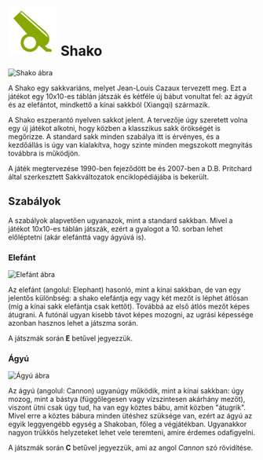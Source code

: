 # ![Shako ikon](https://github.com/gbtami/pychess-variants/blob/master/static/icons/shako.svg) Shako

![Shako ábra](https://github.com/gbtami/pychess-variants/blob/master/static/images/CVariantsGuide/Shako.png)

A Shako egy sakkvariáns, melyet Jean-Louis Cazaux tervezett meg. Ezt a játékot egy 10x10-es táblán játszák és kétféle új bábut vonultat fel: az ágyút és az elefántot, mindkettő a kínai sakkból (Xiangqi) származik.

A Shako eszperantó nyelven sakkot jelent. A tervezője úgy szeretett volna egy új játékot alkotni, hogy közben a klasszikus sakk örökségét is megőrizze. A standard sakk minden szabálya itt is érvényes, és a kezdőállás is úgy van kialakítva, hogy szinte minden megszokott megnyitás továbbra is működjön.

A játék megtervezése 1990-ben fejeződött be és 2007-ben a D.B. Pritchard által szerkesztett Sakkváltozatok enciklopédiájába is bekerült.

## Szabályok

A szabályok alapvetően ugyanazok, mint a standard sakkban. Mivel a játékot 10x10-es táblán játszák, ezért a gyalogot a 10. sorban lehet előléptetni (akár elefánttá vagy ágyúvá is).

### Elefánt

![Elefánt ábra](https://github.com/gbtami/pychess-variants/blob/master/static/images/CVariantsGuide/ShakoElephant.png)

Az elefánt (angolul: Elephant) hasonló, mint a kínai sakkban, de van egy jelentős különbség: a shako elefántja egy vagy két mezőt is léphet átlósan (míg a kínai sakk elefántja csak kettőt). Továbbá az első átlós mezőt képes átugrani. A futónál ugyan kisebb távot képes mozogni, az ugrási képessége azonban hasznos lehet a játszma során.

A játszmák során **E** betűvel jegyezzük.

### Ágyú

![Ágyú ábra](https://github.com/gbtami/pychess-variants/blob/master/static/images/CVariantsGuide/Cannon.png)

Az ágyú (angolul: Cannon) ugyanúgy működik, mint a kínai sakkban: úgy mozog, mint a bástya (függőlegesen vagy vízszintesen akárhány mezőt), viszont ütni csak úgy tud, ha van egy köztes bábu, amit közben "átugrik". Mivel erre a köztes bábura minden ütéshez szüksége van, ezért az ágyú az egyik leggyengébb egység a Shakoban, főleg a végjátékban. Ugyanakkor nagyon trükkös helyzeteket lehet vele teremteni, amire érdemes odafigyelni.

A játszmák során **C** betűvel jegyezzük, ami az angol *Cannon* szó rövidítése.
